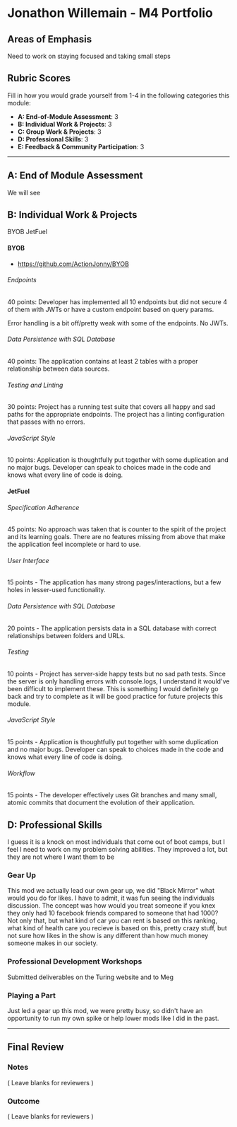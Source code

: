# Jonathon Willemain - M4 Portfolio

## Areas of Emphasis

Need to work on staying focused and taking small steps

## Rubric Scores

Fill in how you would grade yourself from 1-4 in the following categories this module:

* **A: End-of-Module Assessment**: 3
* **B: Individual Work & Projects**: 3
* **C: Group Work & Projects**: 3
* **D: Professional Skills**: 3
* **E: Feedback & Community Participation**: 3

-----------------------

## A: End of Module Assessment

We will see


## B: Individual Work & Projects

BYOB
JetFuel

#### BYOB

* https://github.com/ActionJonny/BYOB

###### Endpoints

40 points: Developer has implemented all 10 endpoints but did not secure 4 of them with JWTs or have a custom endpoint based on query params.

Error handling is a bit off/pretty weak with some of the endpoints. No JWTs.

###### Data Persistence with SQL Database

40 points: The application contains at least 2 tables with a proper relationship between data sources.

###### Testing and Linting

30 points: Project has a running test suite that covers all happy and sad paths for the appropriate endpoints. The project has a linting configuration that passes with no errors.

###### JavaScript Style

10 points: Application is thoughtfully put together with some duplication and no major bugs. Developer can speak to choices made in the code and knows what every line of code is doing.

#### JetFuel

###### Specification Adherence

45 points: No approach was taken that is counter to the spirit of the project and its learning goals. There are no features missing from above that make the application feel incomplete or hard to use.

###### User Interface

15 points - The application has many strong pages/interactions, but a few holes in lesser-used functionality.

###### Data Persistence with SQL Database

20 points - The application persists data in a SQL database with correct relationships between folders and URLs.

###### Testing

10 points - Project has server-side happy tests but no sad path tests. Since the server is only handling errors with console.logs, I understand it would've been difficult to implement these. This is something I would definitely go back and try to complete as it will be good practice for future projects this module.

###### JavaScript Style

15 points - Application is thoughtfully put together with some duplication and no major bugs. Developer can speak to choices made in the code and knows what every line of code is doing.

###### Workflow

15 points - The developer effectively uses Git branches and many small, atomic commits that document the evolution of their application.

## D: Professional Skills

I guess it is a knock on most individuals that come out of boot camps, but I feel I need to work on my problem solving abilities. They improved a lot, but they are not where I want them to be

### Gear Up

This mod we actually lead our own gear up, we did "Black Mirror" what would you do for likes. I have to admit, it was fun seeing the individuals discussion. The concept was how would you treat someone if you knex they only had 10 facebook friends compared to someone that had 1000? Not only that, but what kind of car you can rent is based on this ranking, what kind of health care you recieve is based on this, pretty crazy stuff, but not sure how likes in the show is any different than how much money someone makes in our society.


### Professional Development Workshops

Submitted deliverables on the Turing website and to Meg


### Playing a Part

Just led a gear up this mod, we were pretty busy, so didn't have an opportunity to run my own spike or help lower mods like I did in the past.

------------------

## Final Review

### Notes

( Leave blanks for reviewers )

### Outcome

( Leave blanks for reviewers )

